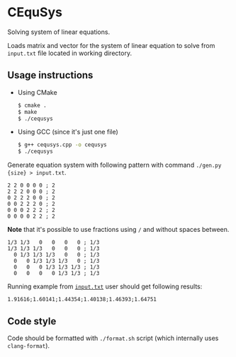# CEquSys

Solving system of linear equations.

Loads matrix and vector for the system of linear equation to solve from `input.txt` file located in working directory.

## Usage instructions

* Using CMake

    ```bash
    $ cmake .
    $ make
    $ ./cequsys
    ```

* Using GCC (since it's just one file)

    ```bash
    $ g++ cequsys.cpp -o cequsys
    $ ./cequsys
    ```

Generate equation system with following pattern with command `./gen.py {size} > input.txt`.

```text
2 2 0 0 0 0 ; 2
2 2 2 0 0 0 ; 2
0 2 2 2 0 0 ; 2
0 0 2 2 2 0 ; 2
0 0 0 2 2 2 ; 2
0 0 0 0 2 2 ; 2
```

**Note** that it's possible to use fractions using `/` and without spaces between.

```text
1/3 1/3   0   0   0   0 ; 1/3
1/3 1/3 1/3   0   0   0 ; 1/3
  0 1/3 1/3 1/3   0   0 ; 1/3
  0   0 1/3 1/3 1/3   0 ; 1/3
  0   0   0 1/3 1/3 1/3 ; 1/3
  0   0   0   0 1/3 1/3 ; 1/3
```

Running example from [`input.txt`](./input.txt) user should get following results:

```text
1.91616;1.60141;1.44354;1.40138;1.46393;1.64751
```

## Code style

Code should be formatted with `./format.sh` script (which internally uses `clang-format`).
